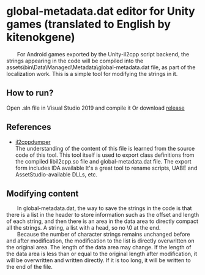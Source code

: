 # global-metadata.dat editor for Unity games (translated to English by kitenokgene)
&emsp;&emsp;For Android games exported by the Unity-il2cpp script backend, the strings appearing in the code will be compiled into the assets\bin\Data\Managed\Metadata\global-metadata.dat file, as part of the localization work. This is a simple tool for modifying the strings in it.
## How to run? 
Open .sln file in Visual Studio 2019 and compile it
Or download [release](https://github.com/KitenokGene/MetaDataStringEditor/releases/tag/kek)
## References
- [il2cppdumper](https://github.com/Perfare/Il2CppDumper)<br>
The understanding of the content of this file is learned from the source code of this tool. This tool itself is used to export class definitions from the compiled libil2cpp.so file and global-metadata.dat file. The export form includes IDA available  It's a great tool to rename scripts, UABE and AssetStudio-available DLLs, etc.
## Modifying content
&emsp;&emsp;In global-metadata.dat, the way to save the strings in the code is that there is a list in the header to store information such as the offset and length of each string, and then there is an area in the data area to directly compact all the strings.  A string, a list with a head, so no \0 at the end.<br>
&emsp;&emsp;Because the number of character strings remains unchanged before and after modification, the modification to the list is directly overwritten on the original area.  The length of the data area may change. If the length of the data area is less than or equal to the original length after modification, it will be overwritten and written directly. If it is too long, it will be written to the end of the file.
